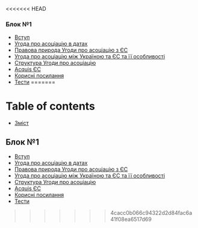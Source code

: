 <<<<<<< HEAD
### Блок №1 
* [Вступ](intro.md)
* [Угода про асоціацію в датах](1/dates.md)
* [Правова природа Угоди про асоціацію з ЄС](1/law.md)
* [Угода про асоціацію між Україною та ЄС та її особливості](1/features.md)
* [Структура Угоди про асоціацію](1/structureOfAgreement.md)
* [Аcquis ЄС](1/acquis.md)
* [Корисні посилання](1/links.md)
* [Тести](1/test.md)
=======
# Table of contents

* [Зміст](README.md)

## Блок №1

* [Вступ](blok-1/intro.md)
* [Угода про асоціацію в датах](blok-1/dates.md)
* [Правова природа Угоди про асоціацію з ЄС](blok-1/law.md)
* [Угода про асоціацію між Україною та ЄС та її особливості](blok-1/features.md)
* [Структура Угоди про асоціацію](blok-1/structureofagreement.md)
* [Аcquis ЄС](blok-1/acquis.md)
* [Корисні посилання](blok-1/links.md)
* [Тести](blok-1/test.md)

>>>>>>> 4cacc0b066c94322d2d84fac6a41f08ea6517d69
